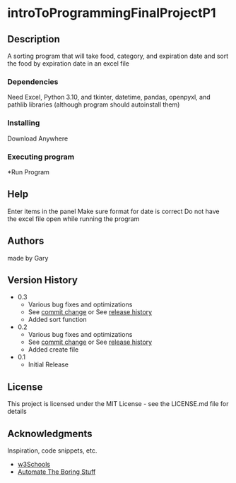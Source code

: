 # introToProgrammingFinalProjectP1

## Description

A sorting program that will take food, category, and expiration date and sort the food by expiration date in an excel file

### Dependencies

Need Excel, Python 3.10, and tkinter, datetime, pandas, openpyxl, and pathlib libraries (although program should autoinstall them)

### Installing

Download Anywhere

### Executing program

*Run Program

## Help

Enter items in the panel
Make sure format for date is correct
Do not have the excel file open while running the program

## Authors

made by Gary

## Version History
* 0.3
    * Various bug fixes and optimizations
    * See [commit change]() or See [release history]()
    * Added sort function
* 0.2
    * Various bug fixes and optimizations
    * See [commit change]() or See [release history]()
    * Added create file
* 0.1
    * Initial Release

## License

This project is licensed under the MIT License - see the LICENSE.md file for details

## Acknowledgments

Inspiration, code snippets, etc.
* [w3Schools](https://www.w3schools.com/python/default.asp)
* [Automate The Boring Stuff](https://automatetheboringstuff.com/)
